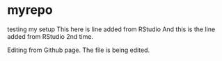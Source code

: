 # myrepo
testing my setup
This here is line added from RStudio
And this is the line added from RStudio 2nd time.

Editing from Github page. The file is being edited. 


